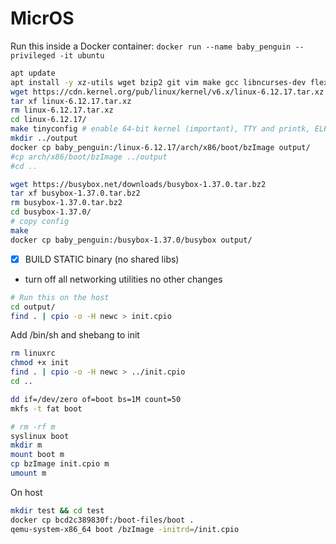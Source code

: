 # MicrOS
Run this inside a Docker container: `docker run --name baby_penguin --privileged -it ubuntu`
```bash
apt update
apt install -y xz-utils wget bzip2 git vim make gcc libncurses-dev flex bison bc cpio libelf-dev libssl-dev syslinux dosfstools
wget https://cdn.kernel.org/pub/linux/kernel/v6.x/linux-6.12.17.tar.xz
tar xf linux-6.12.17.tar.xz
rm linux-6.12.17.tar.xz
cd linux-6.12.17/
make tinyconfig # enable 64-bit kernel (important), TTY and printk, ELF and #!, initramfs/initrd support.
mkdir ../output
docker cp baby_penguin:/linux-6.12.17/arch/x86/boot/bzImage output/
#cp arch/x86/boot/bzImage ../output
#cd ..

```
```bash
wget https://busybox.net/downloads/busybox-1.37.0.tar.bz2
tar xf busybox-1.37.0.tar.bz2
rm busybox-1.37.0.tar.bz2
cd busybox-1.37.0/
# copy config
make
docker cp baby_penguin:/busybox-1.37.0/busybox output/
```
- [X] BUILD STATIC binary (no shared libs)
- turn off all networking utilities
no other changes

```bash
# Run this on the host
cd output/
find . | cpio -o -H newc > init.cpio
```
Add /bin/sh and shebang to init

```bash
rm linuxrc
chmod +x init
find . | cpio -o -H newc > ../init.cpio
cd ..
```

```bash
dd if=/dev/zero of=boot bs=1M count=50
mkfs -t fat boot
```
```bash
# rm -rf m
syslinux boot
mkdir m
mount boot m
cp bzImage init.cpio m
umount m
```

On host
```bash
mkdir test && cd test
docker cp bcd2c389830f:/boot-files/boot .
qemu-system-x86_64 boot /bzImage -initrd=/init.cpio
```
